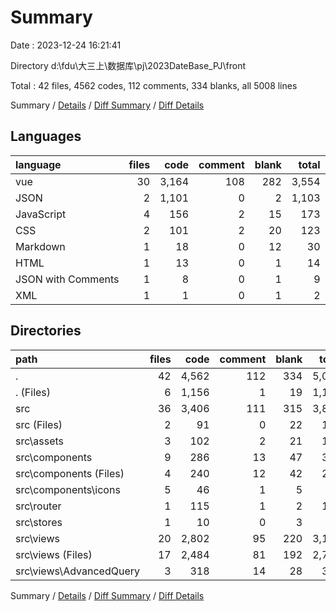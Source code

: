 # Summary

Date : 2023-12-24 16:21:41

Directory d:\\fdu\\大三上\\数据库\\pj\\2023DateBase_PJ\\front

Total : 42 files,  4562 codes, 112 comments, 334 blanks, all 5008 lines

Summary / [Details](details.md) / [Diff Summary](diff.md) / [Diff Details](diff-details.md)

## Languages
| language | files | code | comment | blank | total |
| :--- | ---: | ---: | ---: | ---: | ---: |
| vue | 30 | 3,164 | 108 | 282 | 3,554 |
| JSON | 2 | 1,101 | 0 | 2 | 1,103 |
| JavaScript | 4 | 156 | 2 | 15 | 173 |
| CSS | 2 | 101 | 2 | 20 | 123 |
| Markdown | 1 | 18 | 0 | 12 | 30 |
| HTML | 1 | 13 | 0 | 1 | 14 |
| JSON with Comments | 1 | 8 | 0 | 1 | 9 |
| XML | 1 | 1 | 0 | 1 | 2 |

## Directories
| path | files | code | comment | blank | total |
| :--- | ---: | ---: | ---: | ---: | ---: |
| . | 42 | 4,562 | 112 | 334 | 5,008 |
| . (Files) | 6 | 1,156 | 1 | 19 | 1,176 |
| src | 36 | 3,406 | 111 | 315 | 3,832 |
| src (Files) | 2 | 91 | 0 | 22 | 113 |
| src\\assets | 3 | 102 | 2 | 21 | 125 |
| src\\components | 9 | 286 | 13 | 47 | 346 |
| src\\components (Files) | 4 | 240 | 12 | 42 | 294 |
| src\\components\\icons | 5 | 46 | 1 | 5 | 52 |
| src\\router | 1 | 115 | 1 | 2 | 118 |
| src\\stores | 1 | 10 | 0 | 3 | 13 |
| src\\views | 20 | 2,802 | 95 | 220 | 3,117 |
| src\\views (Files) | 17 | 2,484 | 81 | 192 | 2,757 |
| src\\views\\AdvancedQuery | 3 | 318 | 14 | 28 | 360 |

Summary / [Details](details.md) / [Diff Summary](diff.md) / [Diff Details](diff-details.md)